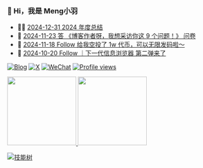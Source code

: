 ### 🤠 Hi，我是 Meng小羽

<!-- BLOG-POST-LIST:START -->
- 👨‍🏫 [2024-12-31 2024 年度总结](https://blog.debuginn.com/p/debuginn-2024/)
- 🦄 [2024-11-23 答 《博客作者呀，我想采访你这 9 个问题！》 问卷](https://blog.debuginn.com/p/answer-anotherdayu/)
- 💃 [2024-11-18 Follow 给我空投了 1w 代币，可以无限发码啦～](https://blog.debuginn.com/p/follow-app-airdrop/)
- 🤔 [2024-10-20 Follow ｜下一代信息浏览器 第二弹来了](https://blog.debuginn.com/p/follow-app-2/)<!-- BLOG-POST-LIST:END -->

[![Blog](https://img.shields.io/badge/blog.debuginn.com-0066ff?logo=blogger&logoColor=white)](https://blog.debuginn.com)
[![X](https://img.shields.io/badge/@idebuginn-000000?logo=x&logoColor=white)](https://twitter.com/idebuginn)
[![WeChat](https://img.shields.io/badge/@debuginn-07C160?logo=wechat&logoColor=white)](https://blog.debuginn.com/subscribe)
[![Profile views](https://komarev.com/ghpvc/?username=debuginn&color=blueviolet)](https://github.com/debuginn)

<p>
    <a href="#">
        <img height="159px" src="https://github-readme-stats.vercel.app/api?username=debuginn&show_icons=true&theme=github_dark_dimmed&layout=compact" />
    </a>
     <a href="#">
        <img height="159px" src="https://github-readme-stats.vercel.app/api/top-langs/?username=debuginn&theme=github_dark_dimmed&layout=compact&hide=javascript,html,css,php,scss" />
    </a>
</p>

[![技能树](https://skillicons.dev/icons?i=go,java,spring,maven,mysql,postgres,redis,mongodb,linux,bash,docker,kubernetes,grafana,prometheus,nginx,git,github,gitlab,vim,idea,vscode,md,postman,stackoverflow,apple,obsidian,ps,cloudflare&theme=light)](https://blog.debuginn.com/project/)
